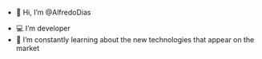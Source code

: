 - 👋 Hi, I’m @AlfredoDias
<!---- 👀 I’m interested in ...--->
- 💻 I’m developer
- 🌱 I’m constantly learning about the new technologies that appear on the market

<!---
- 💞️ I’m looking to collaborate on ...
- 📫 How to reach me ...


AlfredoDias/AlfredoDias is a ✨ special ✨ repository because its `README.md` (this file) appears on your GitHub profile.
You can click the Preview link to take a look at your changes.
--->
